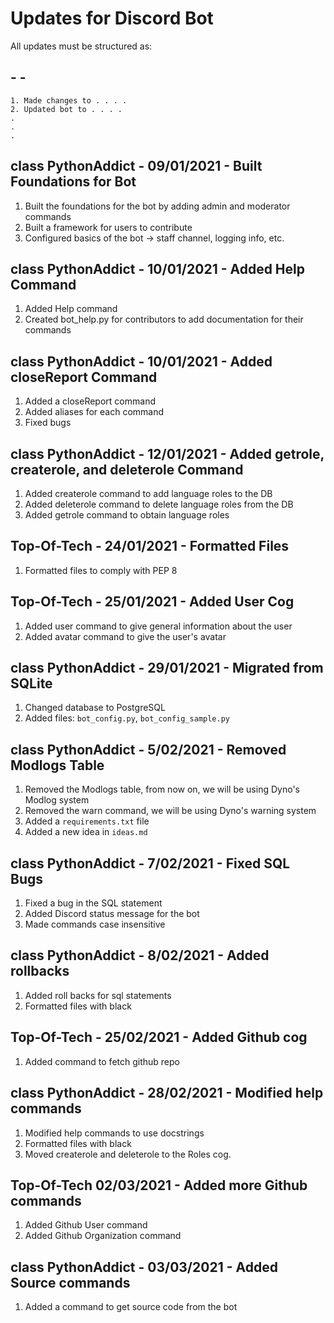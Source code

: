 # Updates for Discord Bot
 All updates must be structured as:
 ## <User> - <Date> - <Short Description>
 	1. Made changes to . . . .
 	2. Updated bot to . . . .
 	.
 	.
 	.
## class PythonAddict - 09/01/2021 - Built Foundations for Bot
1. Built the foundations for the bot by adding admin and moderator commands
2. Built a framework for users to contribute
3. Configured basics of the bot -> staff channel, logging info, etc.

## class PythonAddict - 10/01/2021 - Added Help Command
1. Added Help command
2. Created bot_help.py for contributors to add documentation for their commands

## class PythonAddict - 10/01/2021 - Added closeReport Command
1. Added a closeReport command
2. Added aliases for each command
3. Fixed bugs

## class PythonAddict - 12/01/2021 - Added getrole, createrole, and deleterole Command
1. Added createrole command to add language roles to the DB
2. Added deleterole command to delete language roles from the DB
3. Added getrole command to obtain language roles

## Top-Of-Tech - 24/01/2021 - Formatted Files
1. Formatted files to comply with PEP 8

## Top-Of-Tech - 25/01/2021 - Added User Cog
1. Added user command to give general information about the user
2. Added avatar command to give the user's avatar

## class PythonAddict - 29/01/2021 - Migrated from SQLite
1. Changed database to PostgreSQL
2. Added files: `bot_config.py`, `bot_config_sample.py`

## class PythonAddict - 5/02/2021 - Removed Modlogs Table
1. Removed the Modlogs table, from now on, we will be using Dyno's Modlog system
2. Removed the warn command, we will be using Dyno's warning system
3. Added a `requirements.txt` file
4. Added a new idea in `ideas.md`

## class PythonAddict - 7/02/2021 - Fixed SQL Bugs
1. Fixed a bug in the SQL statement
2. Added Discord status message for the bot
3. Made commands case insensitive

## class PythonAddict - 8/02/2021 - Added rollbacks
1. Added roll backs for sql statements
2. Formatted files with black

## Top-Of-Tech - 25/02/2021 - Added Github cog
1. Added command to fetch github repo

## class PythonAddict - 28/02/2021 - Modified help commands
1. Modified help commands to use docstrings
2. Formatted files with black
3. Moved createrole and deleterole to the Roles cog.

## Top-Of-Tech 02/03/2021 - Added more Github commands
1. Added Github User command
2. Added Github Organization command

## class PythonAddict - 03/03/2021 - Added Source commands
1. Added a command to get source code from the bot